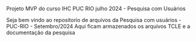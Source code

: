 Projeto MVP do curso IHC PUC RIO julho 2024 - Pesquisa com Usuários

Seja bem vindo ao repositorio de arquivos da Pesquisa com usuários - PUC-RIO - Setembro/2024
Aqui ficam armazenados os arquivos TCLE e a documentação da pesquisa
